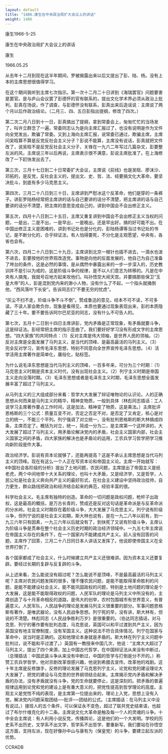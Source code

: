 ```yaml
---
layout: default
title: "1486.康生在中央政治局扩大会议上的讲话"
weight: 1486
---
```


康生1966-5-25

康生在中央政治局扩大会议上的讲话

康生

1966.05.25

从去年十二月到现在这半年期间，罗被揭露出来以后又提出了彭、陆、杨。没有上本的主席思想很值得学习。

在这个期间我听到主席七次指示。第一次十二月二十日讲到《海瑞罢官》问题要害是罢官。是与庐山会议罢了彭德怀的官有联系的，提出文化学术界必须从政治上批判，彭真在场说，作了调查，与彭德怀没有联系，彭真出来后造谣说：主席说了两个月以后作政治结论。（二月三、四、五日彭指出提纲，修改了四次。）

第二次二月八日到十一日，彭真搞出了提纲，拿到常委会上，匆匆忙忙的当场发了，叫许立群念了一遍，常委同志认为是向主席汇报过了，也没有说明是作为文件向全党发出，欺骗了常委。又到上海向主席汇报，说常委已通过，欺骗主席，主席问吴晗算不算是反党反社会主义分子？彭说不能算，主席没有说话，彭真就把文件改了，说吴晗不是反党反社会主义分子，关锋在一九六二年写过几篇杂文，彭要整左派的风，主席说三年以后再说，主席表示很不满意，彭说主席批准了。在上海修改了一下赶快发出去了。

第三次，三月十七日到二十日常委扩大会议，主席说《前线》也是吴晗、廖沫沙、邓拓的，是反党，反社会主义的，提出文、史、哲、法、经要搞文化大革命，要坚决批斗，到底有多少马克思主义。

第四次，三月二十八日到三十日，主席讲到严慰冰这个反革命，他们是穿的一条裤子。讲彭罗陆杨经常把主席讲的话与自己要讲的话分不清楚，把主席讲的话与自己要讲的话分不清楚，把主席的意思变成自己的，讲到中国会不会出修正主义。

第五次，四月十八日到二十五日，主席又重复讲到中国会不会出修正主义当权的问题，一是出，二是不出，一是早出，一是晚出。还是早出好。搞的好可能不出。在中国出修正主义是困难的，讲到书记处也是分化的，彭陆杨谭等当过书记处的书记，是不断分化的，合乎辩证法，有人怕得要死，不分化是主观愿望，中央有，各省也会有。

第六次，四月二十八日到二十九日，主席讲到北京一根针也插不进去，一滴水也泼不进去，彭要按他的世界观改造党。事物是向他的反面发展的，他自己为自己准备了垮台的条件，这是必然的事情，是从偶然中暴露出来的一步一步深入的，历史教训并不是引以为戒的，这是阶级斗争的规律，是不以人们意志为转移的。凡是在中央有人搞鬼，我就号召地方起来攻他们。叫孙悟空大闹天宫。并要搞那些保卫“玉皇大帝”的人，彭是混到党内来的渺小人物，没有什么了不起，一个指头就捅倒他，“西风落叶下长安”。告诉同志们“不要无穷的忧虑”。

“灰尘不扫不走，阶级斗争不斗不倒”。赞成鲁迅的意见，经本不可不读，不可多读。不读人家会欺负你，现象是看得见，本质也要通过现象表现出来，彭的本质隐藏了三十年。要不要告诉阿尔巴尼亚的同志，没有什么不可告人的。

第七次，五月十二日到十四日主席讲彭，党内矛盾是正常现象，有矛盾就要斗争，这是辩证法。彭经常把主席的指示歪曲了。我们要好好学习没有形成文字的主席思想。“四大家族”的共同特点：（1）反对主席是伟大领袖，是世界人民的领袖。（2）反对主席是全面发展了马列主义，是当代的顶峰、是最高最活的马列主义。（3）完全反对学习，宣传毛泽东思想，特别不同意向全世界宣传毛泽东思想。（4）活学活用主席著作是简单化，庸俗化，贴标签。

为什么说毛泽东思想是当代马列主义的顶峰，一百多年来，可分为三个时期：（1） 马克思主义时期是资本主义时代，没有出现社会主义。（2）列宁主义时期是帝国主义走向没落时期。（3）毛泽东思想或者是毛泽东主义时期，毛泽东思想全面发展丰富了超过了马列主义。

从马列主义的三大组成部分来看：哲学大大发展了辩证唯物论的认识论。人的正确思想从何而来是马列主义的精华，精神变物质，一般到具体（林彪同志插话：工人说学习主席著作要占工作时间，这是加法，精神变了物质，这是乘法。）主席批评恩格斯的三个公式：质量互变不对，否定之否定不对，是否定了又肯定，核心是对立的统一，不能三个平列。列宁强调了对立统一，没有批判恩格斯的斯大林搞成四条，主席否定了。概括为对立，统一，简成一分为二，是主席第一个这样讲的，大大发展了超过了马列主义，用矛盾论解决党内的矛盾，社会主义国家内部，社会主义国家之间的矛盾，四大家族的解决也是矛盾论的运用，工农兵学习哲学把学习推向新阶段是件大事。

政治经济学。彭说有资本论就够了，还能再提高？这是不承认主席思想是当代马列主义的顶峰。现在有这么一个人正在写资本论和帝国主义论。主席一开始就写：《中国社会各阶级的分析》提出了土地问题，农民问题，主席提出了帝国主义是纸老虎，两个中间地带十大关系的理论，也叫十大矛盾，又是经济学，又是哲学，人民公社是社会主义奔向共产主义的最好形式，在社会主义建设中坚持政治挂帅，自力更生，群众路线把政治和经济结合起来的典范，经验丰富的很。

科学社会主义。毛主席有独特的创造。革命的一切问题是政权问题，枪杆子出政权，这是最高的概括，是万古长青的，赞成还是反对这句话是革命派是与反革命派的分水岭。社会主义时期存在着阶级斗争，大大发展了马克思主义。列宁说有阶级斗争，但列宁说的是社会主义初期，斯大林也说有，是在一九二八年以前有，到一九三六年只有因素，一九三六年以后就没有了，到快死了又说有阶级斗争，主席认为阶级斗争是贯串在整个社会主义历史时期的政治经济领域中。一九五七年主席说在帝国主义存在的条件下，在一个国家内不能建成共产主义。前人没有回答的问题，主席作了回答，三月二十八日同日本人讲话又发挥了。他说即使帝国主义在全世界打倒了，

各个国家都成了社会主义，什么时候建立共产主义还很难讲。因为资本主义还要复辟。要经过长期的复辟与反复辟的斗争。

从上述来看，怎么能说没有超过呢？怎么能说不是顶峰，不是最高最活的马列主义呢？主席对农民问题发挥的很多，懂不懂农民问题，是能不能取得革命胜利的问题，是能不能建设社会主义，能不能巩固政权的问题，特别是土地问题的理论是个大发展，这是能不能取得政权的问题，人民军队的理论是马列主义中所没有的，主席创造了与十月革命相反的道路，是伟大的创举，农村包围城市有世界意义，有普遍意义。人民军队，人民战争的理论是发展马列主义很重要的部分。军事问题恩格斯有著作，是唯武器论，没有人民战争思想。列宁死的早，没有讲，斯大林有，但说的不清楚。林彪同志《人民战争胜利万岁》是很重要的。（伯达同志插话，对马克思、列宁的著作要有批判态度，马克思说，英国可以和平过渡到共产主义，因为英国没有地主官僚制度，没有军国主义。这种说法不符合具体情况。列宁在国家与革命中，说当时是正确的。这和他理论本身就是矛盾的。斯大林在列宁主义问题中批判过，说不能和平过渡了。）英国有一教授来中国几次，他说：“主席大大超过了马列主义，提出了四个来源，加上中国古代哲学，在中国辩证法从来没有中断过，（总理插话：中国武装斗争从来没有中断过，中国的哲学与打倒是分不开的。）称赞工农兵学哲学，他对京剧改革很感兴趣，他说到希腊去宣传。改革他的戏剧。这十年主席是反修旗手，反修的理论发展了马克思列宁主义，论党和党的建设理论大大发展了，把党的建设与马克思的世界纲领结合起来。主席揭示党内矛盾和解决矛盾的办法，没有矛盾就没有斗争，党的生命就要停止，这是深刻的。把矛盾的普遍规律运用到论党和党的建设上是有重大意义的，把党性提高到哲学理论的高度。主观主义是党性不纯的表现，是主席第一位提出来的，理论上入党，思想上没有入党。解决党内问题采取团结──批评──团结的公式。（主席插话：在马列主义中没有说过。）接班人的五个条件，可以保证永不变色，超过了联共党史结束语，也超过了布尔什维克化的十二条。主席说文化大革命是触及每一个人的灵魂的斗争。十中全会主席说：有人利用小说反党，传播舆论，这是他们的一个大发明。学校的历史系不出历史，文学系不出文学，哲学系不出哲学，要重新写。我们要站在孙悟空这方面，支持左派，现在好像孙中山与康有为（保皇党）的斗争，要建立起左派的优势。

CCRADB

